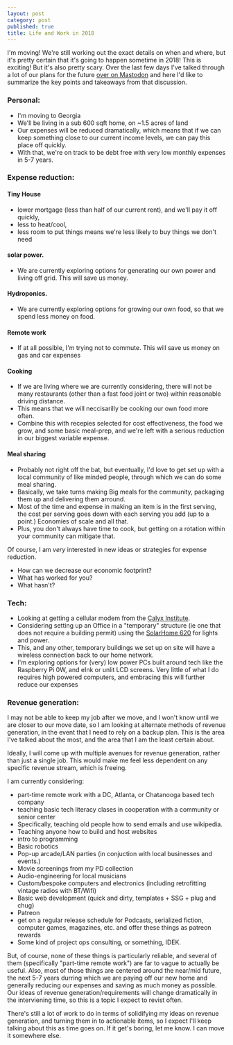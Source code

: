 ```yaml
---
layout: post
category: post
published: true
title: Life and Work in 2018
---
```

I'm moving! We're still working out the exact details on when and where, but it's pretty certain that it's going to happen sometime in 2018! This is exciting! But it's also pretty scary. Over the last few days I've talked through a lot of our plans for the future [over on Mastodon](https://retro.social/@ajroach42) and here I'd like to summarize the key points and takeaways from that discussion. 

### Personal: 

- I'm moving to Georgia  
- We'll be living in a sub 600 sqft home, on ~1.5 acres of land 
- Our expenses will be reduced dramatically, which means that if we can keep something close to our current income levels, we can pay this place off quickly. 
- With that, we're on track to be debt free with very low monthly expenses in 5-7 years. 

### Expense reduction: 

#### Tiny House
 - lower mortgage (less than half of our current rent), and we'll pay it off quickly, 
 - less to heat/cool, 
 - less room to put things means we're less likely to buy things we don't need 

#### solar power. 
 - We are currently exploring options for generating our own power and living off grid. This will save us money. 

#### Hydroponics. 
 - We are currently exploring options for growing our own food, so that we spend less money on food. 

#### Remote work 
 - If at all possible, I'm trying not to commute. This will save us money on gas and car expenses 

#### Cooking 
 - If we are living where we are currently considering, there will not be many restaurants (other than a fast food joint or two) within reasonable driving distance. 
 - This means that we will neccisarilly be cooking our own food more often. 
 - Combine this with recepies selected for cost effectiveness, the food we grow, and some basic meal-prep, and we're left with a serious reduction in our biggest variable expense. 

#### Meal sharing
 - Probably not right off the bat, but eventually, I'd love to get set up with a local community of like minded people, through which we can do some meal sharing.
 - Basically, we take turns making Big meals for the community, packaging them up and delivering them arround.
 - Most of the time and expense in making an item is in the first serving, the cost per serving goes down with each serving you add (up to a point.) Economies of scale and all that.
 - Plus, you don't always have time to cook, but getting on a rotation within your community can mitigate that. 

 Of course, I am *very* interested in new ideas or strategies for expense reduction. 
 - How can we decrease our economic footprint? 
 - What has worked for you? 
 - What hasn't? 

### Tech: 

- Looking at getting a cellular modem from the [Calyx Institute](https://www.calyxinstitute.org/member/map).
- Considering setting up an Office in a "temporary" structure (ie one that does not require a building permit) using the [SolarHome 620](https://www.bioliteenergy.com/products/solarhome-620) for lights and power.
- This, and any other, temporary buildings we set up on site will have a wireless connection back to our home network.
- I'm exploring options for (very) low power PCs built around tech like the Raspberry Pi 0W, and eInk or unlit LCD screens. Very little of what I do requires high powered computers, and embracing this will further reduce our expenses 


### Revenue generation: 

I may not be able to keep my job after we move, and I won't know until we are closer to our move date, so I am looking at alternate methods of revenue generation, in the event that I need to rely on a backup plan. This is the area I've talked about the most, and the area that I am the least certain about. 

Ideally, I will come up with multiple avenues for revenue generation, rather than just a single job. This would make me feel less dependent on any specific revenue stream, which is freeing. 

I am currently considering: 

- part-time remote work with a DC, Atlanta, or Chatanooga based tech company
- teaching basic tech literacy clases in cooperation with a community or senior center
 - Specifically, teaching old people how to send emails and use wikipedia. 
 - Teaching anyone how to build and host websites 
 - intro to programming
 - Basic robotics 
- Pop-up arcade/LAN parties (in conjuction with local businesses and events.) 
- Movie screenings from my PD collection 
- Audio-engineering for local musicians 
- Custom/bespoke computers and electronics (including retrofitting vintage radios with BT/Wifi) 
- Basic web development (quick and dirty, templates + SSG + plug and chug) 
- Patreon 
 - get on a regular release schedule for Podcasts, serialized fiction, computer games, magazines, etc. and offer these things as patreon rewards 
- Some kind of project ops consulting, or something, IDEK. 

But, of course, none of these things is particularly reliable, and several of them (specifically "part-time remote work") are far to vague to actually be useful. Also, most of those things are centered around the near/mid future, the next 5-7 years durring which we are paying off our new home and generally reducing our expenses and saving as much money as possible. Our ideas of revenue generation/requirements will change dramatically in the interviening time, so this is a topic I expect to revist often. 

There's still a lot of work to do in terms of solidifying my ideas on revenue generation, and turning them in to actionable items, so I expect I'll keep talking about this as time goes on. If it get's boring, let me know. I can move it somewhere else.
